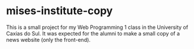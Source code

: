 # mises-institute-copy
This is a small project for my Web Programming 1 class in the University of Caxias do Sul. It was expected for the alumni to make a small copy of a news website (only the front-end).
